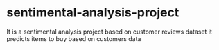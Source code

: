 # sentimental-analysis-project
It  is a sentimental analysis project based on customer reviews dataset it predicts items to buy based on customers data

